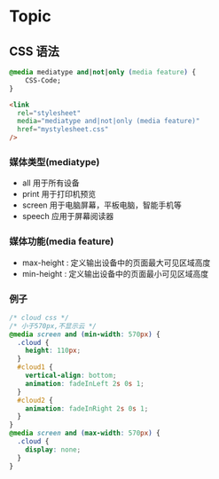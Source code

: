 # Topic

## CSS 语法

```css
@media mediatype and|not|only (media feature) {
    CSS-Code;
}
```

```html
<link
  rel="stylesheet"
  media="mediatype and|not|only (media feature)"
  href="mystylesheet.css"
/>
```

### 媒体类型(mediatype)

- all 用于所有设备
- print 用于打印机预览
- screen 用于电脑屏幕，平板电脑，智能手机等
- speech 应用于屏幕阅读器

### 媒体功能(media feature)

- max-height : 定义输出设备中的页面最大可见区域高度
- min-height : 定义输出设备中的页面最小可见区域高度

### 例子

```css
/* cloud css */
/* 小于570px,不显示云 */
@media screen and (min-width: 570px) {
  .cloud {
    height: 110px;
  }
  #cloud1 {
    vertical-align: bottom;
    animation: fadeInLeft 2s 0s 1;
  }
  #cloud2 {
    animation: fadeInRight 2s 0s 1;
  }
}
@media screen and (max-width: 570px) {
  .cloud {
    display: none;
  }
}
```
